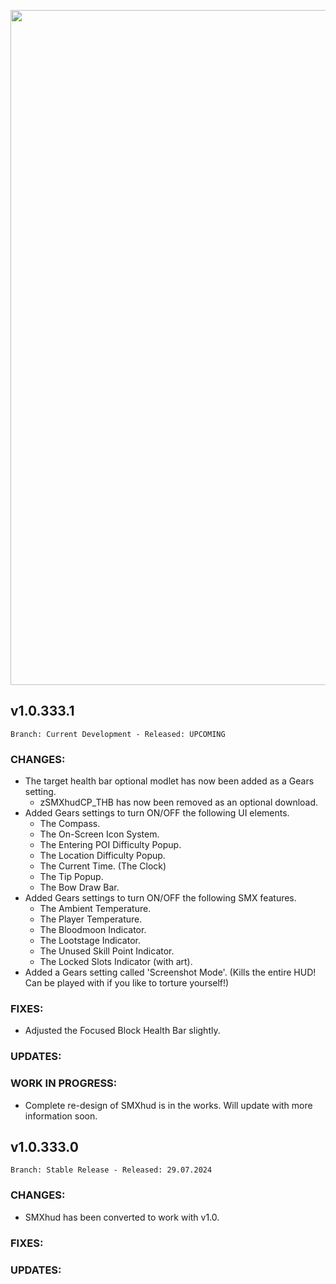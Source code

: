 <p align="center">
  <img src="https://imgur.com/Mt5uOjc.jpg" width="1080" title="SMXhud">
</p>

## **v1.0.333.1**

`Branch: Current Development - Released: UPCOMING`

### CHANGES:
- The target health bar optional modlet has now been added as a Gears setting.
  - zSMXhudCP_THB has now been removed as an optional download.
- Added Gears settings to turn ON/OFF the following UI elements.
  - The Compass.
  - The On-Screen Icon System.
  - The Entering POI Difficulty Popup.
  - The Location Difficulty Popup.
  - The Current Time. (The Clock)
  - The Tip Popup.
  - The Bow Draw Bar.
- Added Gears settings to turn ON/OFF the following SMX features.
  - The Ambient Temperature.
  - The Player Temperature.
  - The Bloodmoon Indicator.
  - The Lootstage Indicator.
  - The Unused Skill Point Indicator.
  - The Locked Slots Indicator (with art).
- Added a Gears setting called 'Screenshot Mode'. (Kills the entire HUD! Can be played with if you like to torture yourself!)

### FIXES:
- Adjusted the Focused Block Health Bar slightly.

### UPDATES:

### WORK IN PROGRESS:
- Complete re-design of SMXhud is in the works. Will update with more information soon.


## **v1.0.333.0**

`Branch: Stable Release - Released: 29.07.2024`

### CHANGES:
- SMXhud has been converted to work with v1.0.

### FIXES:

### UPDATES:

